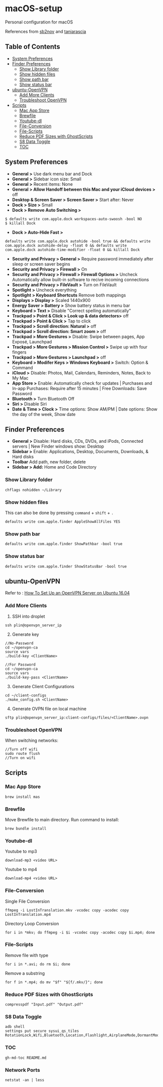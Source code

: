 # macOS-setup

Personal configuration for macOS

References from [sb2nov](http://sourabhbajaj.com/mac-setup/) and [taniarascia](https://www.taniarascia.com/setting-up-a-brand-new-mac-for-development/)

## Table of Contents

  * [System Preferences](#system-preferences)
  * [Finder Preferences](#finder-preferences)
    * [Show Library folder](#show-library-folder)
    * [Show hidden files](#show-hidden-files)
    * [Show path bar](#show-path-bar)
    * [Show status bar](#show-status-bar)
  * [ubuntu\-OpenVPN](#ubuntu-openvpn)
    * [Add More Clients](#add-more-clients)
    * [Troubleshoot OpenVPN](#troubleshoot-openvpn)
  * [Scripts](#scripts)
    * [Mac App Store](#mac-app-store)
    * [Brewfile](#brewfile)
    * [Youtube\-dl](#youtube-dl)
    * [File\-Conversion](#file-conversion)
    * [File\-Scripts](#file-scripts)
    * [Reduce PDF Sizes with GhostScripts](#reduce-pdf-sizes-with-ghostscripts)
    * [S8 Data Toggle](#s8-data-toggle)
    * [TOC](#toc)

## System Preferences

- **General >** Use dark menu bar and Dock
- **General >** Sidebar icon size: Small
- **General >** Recent items: None
- **General > Allow Handoff between this Mac and your iCloud devices >** off
- **Desktop & Screen Saver > Screen Saver >** Start after: Never
- **Dock > Size >** Small
- **Dock > Remove Auto Switching >**

```
$ defaults write com.apple.dock workspaces-auto-swoosh -bool NO
$ killall Dock
```
- **Dock > Auto-Hide Fast >**


```
defaults write com.apple.dock autohide -bool true && defaults write com.apple.dock autohide-delay -float 0 && defaults write com.apple.dock autohide-time-modifier -float 0 && killall Dock
```

- **Security and Privacy > General >** Require password immediately after sleep or screen saver begins
- **Security and Privacy > Firewall >** On
- **Security and Privacy > Firewall > Firewall Options >** Uncheck Automatically allow built-in software to recive incoming connections
- **Security and Privacy > FileVault >** Turn on FileVault
- **Spotlight >** Uncheck everything
- **Spotlight > Keyboard Shortcuts** Remove both mappings
- **Displays > Display >** Scaled 1440x900
- **Energy Saver > Battery >** Show battery status in menu bar
- **Keyboard > Text >** Disable "Correct spelling automatically"
- **Trackpad > Point & Click > Look up & data detectors>** off
- **Trackpad > Point & Click >** Tap to click
- **Trackpad > Scroll direction: Natural >** off
- **Trackpad > Scroll direction: Smart zoom >** off
- **Trackpad > More Gestures >** Disable: Swipe between pages, App Exposé, Launchpad
- **Trackpad > More Gestures > Mission Control >** Swipe up with four fingers
- **Trackpad > More Gestures > Launchpad >** off
- **Keyboard > Modifer Keys > Windows Keyboard >** Switch: Option & Command 
- **iCloud >** Disable: Photos, Mail, Calendars, Reminders, Notes, Back to My Mac
- **App Store >** Enable: Automatically check for updates | Purchases and In-app Purchases: Require after 15 minutes | Free Downloads: Save Password
- **Bluetooth >** Turn Bluetooth Off
- **Siri >** Disable Siri
- **Date & Time > Clock >** Time options: Show AM/PM | Date options: Show the day of the week, Show date

## Finder Preferences

- **General >** Disable: Hard disks, CDs, DVDs, and iPods, Connected servers | New Finder windows show: Desktop 
- **Sidebar >** Enable: Applications, Desktop, Documents, Downloads, & Hard disks
- **Toolbar** Add path, new folder, delete
- **Sidebar > Add:** Home and Code Directory

### Show Library folder

```shell
chflags nohidden ~/Library
```

### Show hidden files

This can also be done by pressing `command` + `shift` + `.`

```shell
defaults write com.apple.finder AppleShowAllFiles YES
```

### Show path bar

```shell
defaults write com.apple.finder ShowPathbar -bool true
```

### Show status bar

```shell
defaults write com.apple.finder ShowStatusBar -bool true
```

## ubuntu-OpenVPN

Refer to : [How To Set Up an OpenVPN Server on Ubuntu 16.04](https://www.digitalocean.com/community/tutorials/how-to-set-up-an-openvpn-server-on-ubuntu-16-04)

### Add More Clients


1) SSH into droplet

```
ssh plin@openvpn_server_ip
```

2) Generate key

```
//No-Password
cd ~/openvpn-ca
source vars
./build-key <ClientName>

//For Password
cd ~/openvpn-ca
source vars
./build-key-pass <ClientName>

```

3) Generate Client Configurations

```
cd ~/client-configs
./make_config.sh <ClientName>
```

4) Generate OVPN file on local machine

```
sftp plin@openvpn_server_ip:client-configs/files/<ClientName>.ovpn 
```

### Troubleshoot OpenVPN

When switching networks:
```
//Turn off wifi
sudo route flush
//Turn on wifi
```

## Scripts

### Mac App Store

```shell
brew install mas
```

### Brewfile
Move Brewfile to main directory. Run command to install: 

```shell
brew bundle install

```

### Youtube-dl

Youtube to mp3

```
download-mp3 <video URL>
```

Youtube to mp4

```
download-mp4 <video URL>
```

### File-Conversion

Single File Conversion

```
ffmpeg -i LostInTranslation.mkv -vcodec copy -acodec copy LostInTranslation.mp4
```

Directory Loop Conversion 

```
for i in *mkv; do ffmpeg -i $i -vcodec copy -acodec copy $i.mp4; done
```

### File-Scripts

Remove file with type
```
for i in *.avi; do rm $i; done
```

Remove a substring
```
for f in *.mp4; do mv "$f" "${f/.mkv/}"; done
```

### Reduce PDF Sizes with GhostScripts

```
compresspdf "Input.pdf" "Output.pdf"
```

### S8 Data Toggle 

```
adb shell
settings put secure sysui_qs_tiles RotationLock,Wifi,Bluetooth,Location,Flashlight,AirplaneMode,DormantMode,work,MobileData,Hotspot
``` 

### TOC

```
gh-md-toc README.md
```

### Network Ports

```
netstat -an | less
```
